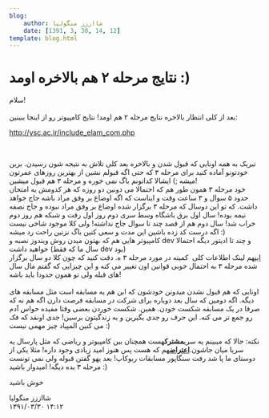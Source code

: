 ```yaml
---
blog:
    author: شااززز منگولیا
    date: [1391, 3, 30, 14, 12]
template: blog.html
---
```

# نتایج مرحله ۲ هم بالاخره اومد :)

<div class="cnt">
سلام!<br/><br/>بعد از کلی انتظار بالاخره نتایج مرحله ۲ هم اومد! نتایج کامپیوتر رو از اینجا ببینین:<br/><p><a href="http://ysc.ac.ir/include_elam_com.php">http://ysc.ac.ir/include_elam_com.php</a></p>
<p><br/></p>
<p>تبریک به همه اونایی که قبول شدن و بالاخره بعد کلی تلاش به نتیجه شون رسیدن. برین خودتونو آماده کنید برای مرحله ۳ که حتی اگه قبولم نشین از بهترین روزهای عمرتون میشه ;) ایشالا کداتونم باگ نمی خوره و مرحله ۳ هم قبول میشین!<br/>خود مرحله ۳ همون طور هم که احتمالا می دونین دو روزه که هر کدومش یه امتحان حدود ۵ سوال و ۳ ساعت وقت و ایناست که اگه اوضاع بر وفق مراد باشه جاج خواهد داشت. که تو این دوسال که مرحله ۳ برگزار شده اوضاع بر وفق مراد نبوده و جاج نصفه نیمه بوده! سال اول برق باشگاه وسط سری دوم روز اول رفت و شبکه هم روز دوم خراب شد! سال دوم هم از قصد چند تا سوال جاج نداشته! ولی کلا موجود شاخی نیست اگه درست کد زده باشین این مدت و سعی کنین باگ نزنین راحت رد میشه :)<br/>کامپیوتر هایی هم که بهتون میدن روش ویندوز نصبه و dev و چند تا ادیتور دیگه احتمالا خواهید داشت (سال ما که فقط dev بود)<br/><a href="http://www.inoi.ir/%D9%85%D9%82%D8%B1%D8%B1%D8%A7%D8%AA-%D8%A7%D9%84%D9%85%D9%BE%DB%8C%D8%A7%D8%AF-%D9%87%D8%A7%DB%8C-%D8%AF%D8%A7%D8%AE%D9%84%DB%8C/%D8%A2%D8%B2%D9%85%D9%88%D9%86-%D9%85%D9%82%D8%AF%D9%85%D8%A7%D8%AA%DB%8C-%D8%A8%D8%B1%D9%86%D8%A7%D9%85%D9%87-%D9%86%D9%88%DB%8C%D8%B3%DB%8C/">این</a>هم لینک اطلاعات کلی  کمیته در مورد مرحله ۳ ه. دقت کنید که چون کلا دو سال برگزار شده مرحله ۳ به احتمال خوبی قوانین اون تغییر می کنه و این چیزایی که گفتم مال سال های قبله ولی تو همون حدودا باید باشه!<br/><br/>اونایی که هم قبول نشدن میدونن خودشون که این هم یه مسابقه است مثل مسابقه های دیگه. اگه دومین که سال بعد دوباره برای شرکت در مسابقه فرصت دارن اگه هم نه که صرفا در یک مسابقه شکست خودن. همین. شکست خوردن بعضی وقتا مفیده حواس آدم رو جمع تر می کنه. این حرف رو جدی بگیرین و به زندگیتون برسین! جدی اونقد که فک می کنین المپیاد چیز مهمی نیست :)</p>
<p>نکته: حالا که میبینم یه سری<strong>مشترک</strong>هست همچنان بین کامپیوتر و ریاضی که مثل پارسال یه سریا میان جاشون.<strong><a href="http://shaazzz.blogfa.com/post-31.aspx">اعتراض</a></strong>هم که هست پس هنوز امید زیادی وجود داره! مثلا یکی از دوستای ما پا شد رفت سنگاپور مسابقات ربوکاپ! بعد یهو گفتن قبوله ولی نمی تونست مرحله ۳ بده دیگه! امیدوار باشید :)</p>
<p>خوش باشید</p>
<p></p>
</div>

<div class="blog-info">
    <div class="blog-author">شااززز منگولیا</div>
    <div class="blog-date">۱۳۹۱/۰۳/۳۰ ۱۴:۱۲</div>
</div>

